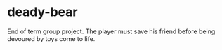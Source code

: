# deady-bear
End of term group project. The player must save his friend before being devoured by toys come to life. 
